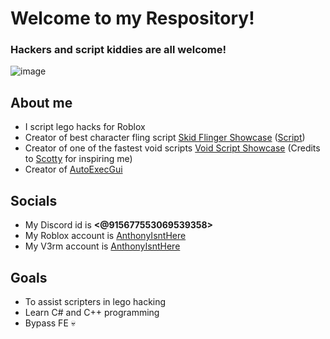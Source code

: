 # Welcome to my Respository!
### Hackers and script kiddies are all welcome!
![image](https://user-images.githubusercontent.com/78816096/183270130-e4fe6f25-65e1-4107-ab35-622e9b85598b.png)

## About me
- I script lego hacks for Roblox
- Creator of best character fling script [Skid Flinger Showcase](https://www.youtube.com/watch?v=iLP4z3hgXQw) ([Script](https://github.com/AnthonyIsntHere/anthonysrepository/blob/main/scripts/Skid%20Flinger.lua))
- Creator of one of the fastest void scripts [Void Script Showcase](https://www.youtube.com/watch?v=ob38okcMLK8) (Credits to [Scotty](https://www.roblox.com/users/2040633702/profile) for inspiring me) 
- Creator of [AutoExecGui](https://github.com/AnthonyIsntHere/anthonysrepository/blob/main/scripts/AutoExec.lua)

## Socials
- My Discord id is **<@915677553069539358>**
- My Roblox account is [AnthonyIsntHere](https://www.roblox.com/users/1414978355/profile)
- My V3rm account is [AnthonyIsntHere](https://v3rmillion.net/member.php?action=profile&uid=1921086)

## Goals
- To assist scripters in lego hacking
- Learn C# and C++ programming
- Bypass FE 💀
